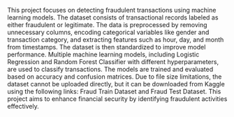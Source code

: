 This project focuses on detecting fraudulent transactions using machine learning models. The dataset consists of transactional records labeled as either fraudulent or legitimate. The data is preprocessed by removing unnecessary columns, encoding categorical variables like gender and transaction category, and extracting features such as hour, day, and month from timestamps. The dataset is then standardized to improve model performance. Multiple machine learning models, including Logistic Regression and Random Forest Classifier with different hyperparameters, are used to classify transactions. The models are trained and evaluated based on accuracy and confusion matrices. Due to file size limitations, the dataset cannot be uploaded directly, but it can be downloaded from Kaggle using the following links: Fraud Train Dataset and Fraud Test Dataset. This project aims to enhance financial security by identifying fraudulent activities effectively.
